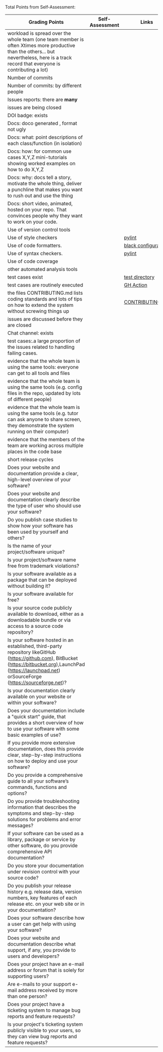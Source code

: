 Total Points from Self-Assessment: 

| Grading Points|Self-Assessment|Links|
|-----|---------|-----|
|workload is spread over the whole team (one team member is often Xtimes more productive than the others... but nevertheless, here is a track record that everyone is contributing a lot)| 
| Number of commits|
| Number of commits: by different people|
| Issues reports: there are **many**|
|  issues are being  closed|
| DOI badge: exists |
|Docs: doco generated , format not ugly |
|Docs: what: point descriptions of each class/function (in isolation) |
|Docs: how: for common use cases X,Y,Z mini-tutorials showing worked examples on how to do X,Y,Z|
|Docs: why: docs tell a story, motivate the whole thing, deliver a punchline that makes you want to rush out and use the thing|
|Docs: short video, animated, hosted on your repo. That convinces people why they want to work on your code.|
| Use of version control tools|
|Use of  style checkers ||[pylint](https://github.com/shikhanair/TeachersPetBot/blob/main/.pylintrc)|
| Use of code  formatters. ||[black configuration](https://github.com/shikhanair/TeachersPetBot/blob/main/pyproject.toml)|
| Use of syntax checkers. ||[pylint](https://github.com/shikhanair/TeachersPetBot/blob/main/.pylintrc)|
| Use of code coverage |
| other automated analysis tools|
| test cases exist||[test directory](https://github.com/shikhanair/TeachersPetBot/tree/main/test)|
| test cases are routinely executed||[GH Action](https://github.com/shikhanair/TeachersPetBot/blob/main/.github/workflows/test.yml)|
 | the files CONTRIBUTING.md lists coding standards and lots of tips on how to extend the system without screwing things up||[CONTRIBUTING.md](https://github.com/shikhanair/TeachersPetBot/blob/main/CONTRIBUTING.md)|
| issues are discussed before they are closed|
| Chat channel: exists|
| test cases:.a large proportion of the issues related to handling failing cases.|
| evidence that the whole team is using the same tools: everyone can get to all tools and files|
| evidence that the whole team is using the same tools (e.g. config files in the repo, updated by lots of different people)|
| evidence that the whole team is using the same tools (e.g. tutor can ask anyone to share screen, they demonstrate the system running on their computer)|
| evidence that the members of the team are working across multiple places in the code base|
|short release cycles |
| Does your website and documentation provide a clear, high-level overview of your software? |
| Does your website and documentation clearly describe the type of user who should use your software? |
| Do you publish case studies to show how your software has been used by yourself and others? |
| Is the name of your project/software unique? |
| Is your project/software name free from trademark violations? |
| Is your software available as a package that can be deployed without building it? |
| Is your software available for free? |
| Is your source code publicly available to download, either as a downloadable bundle or via access to a source code repository? |
| Is your software hosted in an established, third-party repository likeGitHub (https://github.com), BitBucket (https://bitbucket.org),LaunchPad (https://launchpad.net) orSourceForge (https://sourceforge.net)? |
| Is your documentation clearly available on your website or within your software? |
| Does your documentation include a "quick start" guide, that provides a short overview of how to use your software with some basic examples of use? |
| If you provide more extensive documentation, does this provide clear, step-by-step instructions on how to deploy and use your software? |
| Do you provide a comprehensive guide to all your software’s commands, functions and options? |
| Do you provide troubleshooting information that describes the symptoms and step-by-step solutions for problems and error messages? |
| If your software can be used as a library, package or service by other software, do you provide comprehensive API documentation? |
| Do you store your documentation under revision control with your source code? |
| Do you publish your release history e.g. release data, version numbers, key features of each release etc. on your web site or in your documentation? |
| Does your software describe how a user can get help with using your software? |
| Does your website and documentation describe what support, if any, you provide to users and developers? |
| Does your project have an e-mail address or forum that is solely for supporting users? |
| Are e-mails to your support e-mail address received by more than one person? |
| Does your project have a ticketing system to manage bug reports and feature requests? |
| Is your project's ticketing system publicly visible to your users, so they can view bug reports and feature requests? |
